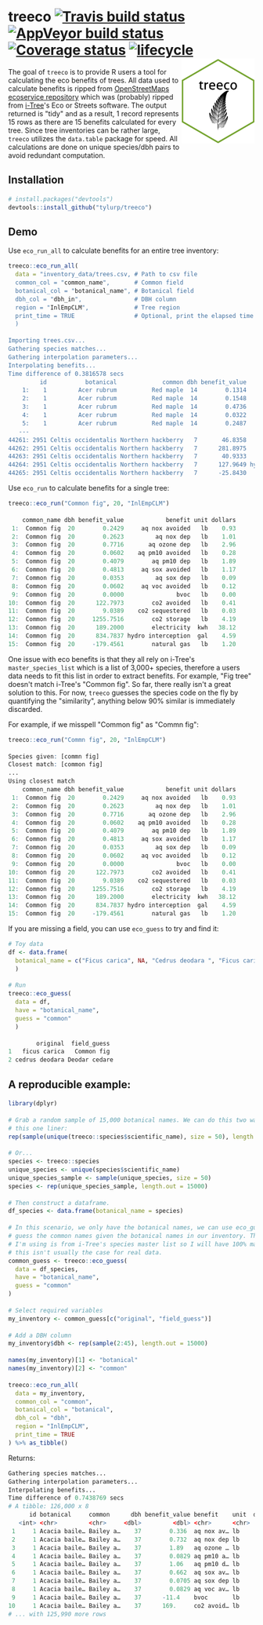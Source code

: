 # treeco [![Travis build status](https://travis-ci.org/tyluRp/treeco.svg?branch=master)](https://travis-ci.org/tyluRp/treeco) [![AppVeyor build status](https://ci.appveyor.com/api/projects/status/github/tyluRp/treeco?branch=master&svg=true)](https://ci.appveyor.com/project/tyluRp/treeco) [![Coverage status](https://codecov.io/gh/tyluRp/treeco/branch/master/graph/badge.svg)](https://codecov.io/github/tyluRp/treeco?branch=master) [![lifecycle](https://img.shields.io/badge/lifecycle-experimental-orange.svg)](https://www.tidyverse.org/lifecycle/#experimental) <img src="inst/figures/treeco.png" align="right" width=150/>

The goal of `treeco` is to provide R users a tool for calculating the eco benefits of trees. All data used to calculate benefits is ripped from [OpenStreetMaps ecoservice repository](https://github.com/OpenTreeMap/otm-ecoservice) which was (probably) ripped from [i-Tree](https://www.itreetools.org/)'s Eco or Streets software. The output returned is "tidy" and as a result, 1 record represents 15 rows as there are 15 benefits calculated for every tree. Since tree inventories can be rather large, `treeco` utilizes the `data.table` package for speed. All calculations are done on unique species/dbh pairs to avoid redundant computation. 

## Installation

```r
# install.packages("devtools")
devtools::install_github("tylurp/treeco")
```

## Demo

Use `eco_run_all` to calculate benefits for an entire tree inventory:

```r
treeco::eco_run_all(
  data = "inventory_data/trees.csv, # Path to csv file
  common_col = "common_name",       # Common field
  botanical_col = "botanical_name", # Botanical field
  dbh_col = "dbh_in",               # DBH column
  region = "InlEmpCLM",             # Tree region
  print_time = TRUE                 # Optional, print the elapsed time
  )

Importing trees.csv...
Gathering species matches...
Gathering interpolation parameters...
Interpolating benefits...
Time difference of 0.3816578 secs
         id           botanical             common dbh benefit_value            benefit unit dollars
    1:    1         Acer rubrum          Red maple  14        0.1314     aq nox avoided   lb    0.50
    2:    1         Acer rubrum          Red maple  14        0.1548         aq nox dep   lb    0.59
    3:    1         Acer rubrum          Red maple  14        0.4736       aq ozone dep   lb    1.82
    4:    1         Acer rubrum          Red maple  14        0.0322    aq pm10 avoided   lb    0.15
    5:    1         Acer rubrum          Red maple  14        0.2487        aq pm10 dep   lb    1.15
   ---                                                                                              
44261: 2951 Celtis occidentalis Northern hackberry   7       46.8358    co2 sequestered   lb    0.16
44262: 2951 Celtis occidentalis Northern hackberry   7      281.8975        co2 storage   lb    0.94
44263: 2951 Celtis occidentalis Northern hackberry   7       40.9333        electricity  kwh    8.25
44264: 2951 Celtis occidentalis Northern hackberry   7      127.9649 hydro interception  gal    0.70
44265: 2951 Celtis occidentalis Northern hackberry   7      -25.8430        natural gas   lb    0.17
```

Use `eco_run` to calculate benefits for a single tree:

```r
treeco::eco_run("Common fig", 20, "InlEmpCLM")

    common_name dbh benefit_value            benefit unit dollars
 1:  Common fig  20        0.2429     aq nox avoided   lb    0.93
 2:  Common fig  20        0.2623         aq nox dep   lb    1.01
 3:  Common fig  20        0.7716       aq ozone dep   lb    2.96
 4:  Common fig  20        0.0602    aq pm10 avoided   lb    0.28
 5:  Common fig  20        0.4079        aq pm10 dep   lb    1.89
 6:  Common fig  20        0.4813     aq sox avoided   lb    1.17
 7:  Common fig  20        0.0353         aq sox dep   lb    0.09
 8:  Common fig  20        0.0602     aq voc avoided   lb    0.12
 9:  Common fig  20        0.0000               bvoc   lb    0.00
10:  Common fig  20      122.7973        co2 avoided   lb    0.41
11:  Common fig  20        9.0389    co2 sequestered   lb    0.03
12:  Common fig  20     1255.7516        co2 storage   lb    4.19
13:  Common fig  20      189.2000        electricity  kwh   38.12
14:  Common fig  20      834.7837 hydro interception  gal    4.59
15:  Common fig  20     -179.4561        natural gas   lb    1.20
```

One issue with eco benefits is that they all rely on i-Tree's `master_species_list` which is a list of 3,000+ species, therefore a users data needs to fit this list in order to extract benefits. For example, "Fig tree" doesn't match i-Tree's "Common fig". So far, there really isn't a great solution to this. For now, `treeco` guesses the species code on the fly by quantifying the "similarity", anything below 90% similar is immediately discarded.

For example, if we misspell "Common fig" as "Commn fig":

```r
treeco::eco_run("Commn fig", 20, "InlEmpCLM")

Species given: [commn fig]
Closest match: [common fig]
...
Using closest match
    common_name dbh benefit_value            benefit unit dollars
 1:  Common fig  20        0.2429     aq nox avoided   lb    0.93
 2:  Common fig  20        0.2623         aq nox dep   lb    1.01
 3:  Common fig  20        0.7716       aq ozone dep   lb    2.96
 4:  Common fig  20        0.0602    aq pm10 avoided   lb    0.28
 5:  Common fig  20        0.4079        aq pm10 dep   lb    1.89
 6:  Common fig  20        0.4813     aq sox avoided   lb    1.17
 7:  Common fig  20        0.0353         aq sox dep   lb    0.09
 8:  Common fig  20        0.0602     aq voc avoided   lb    0.12
 9:  Common fig  20        0.0000               bvoc   lb    0.00
10:  Common fig  20      122.7973        co2 avoided   lb    0.41
11:  Common fig  20        9.0389    co2 sequestered   lb    0.03
12:  Common fig  20     1255.7516        co2 storage   lb    4.19
13:  Common fig  20      189.2000        electricity  kwh   38.12
14:  Common fig  20      834.7837 hydro interception  gal    4.59
15:  Common fig  20     -179.4561        natural gas   lb    1.20
```

If you are missing a field, you can use `eco_guess` to try and find it:

```r
# Toy data
df <- data.frame(
  botanical_name = c("Ficus carica", NA, "Cedrus deodara ", "Ficus carica")
  )

# Run
treeco::eco_guess(
  data = df,
  have = "botanical_name",
  guess = "common"
  )
  
        original  field_guess
1   ficus carica   Common fig
2 cedrus deodara Deodar cedare
```

## A reproducible example:

```r
library(dplyr)

# Grab a random sample of 15,000 botanical names. We can do this two ways, using 
# this one liner:
rep(sample(unique(treeco::species$scientific_name), size = 50), length.out=15000)

# Or...
species <- treeco::species
unique_species <- unique(species$scientific_name)
unique_species_sample <- sample(unique_species, size = 50)
species <- rep(unique_species_sample, length.out = 15000)

# Then construct a dataframe.
df_species <- data.frame(botanical_name = species)

# In this scenario, we only have the botanical names, we can use eco_guess to
# guess the common names given the botanical names in our inventory. The data 
# I'm using is from i-Tree's species master list so I will have 100% matches,
# this isn't usually the case for real data.
common_guess <- treeco::eco_guess(
  data = df_species, 
  have = "botanical_name", 
  guess = "common"
)

# Select required variables
my_inventory <- common_guess[c("original", "field_guess")]

# Add a DBH column
my_inventory$dbh <- rep(sample(2:45), length.out = 15000)

names(my_inventory)[1] <- "botanical"
names(my_inventory)[2] <- "common"

treeco::eco_run_all(
  data = my_inventory,
  common_col = "common",
  botanical_col = "botanical",
  dbh_col = "dbh",
  region = "InlEmpCLM",
  print_time = TRUE
) %>% as_tibble()
```

Returns:

```r
Gathering species matches...
Gathering interpolation parameters...
Interpolating benefits...
Time difference of 0.7438769 secs
# A tibble: 126,000 x 8
      id botanical     common      dbh benefit_value benefit    unit  dollars
   <int> <chr>         <chr>     <dbl>         <dbl> <chr>      <chr>   <dbl>
 1     1 Acacia baile… Bailey a…    37        0.336  aq nox av… lb       1.29
 2     1 Acacia baile… Bailey a…    37        0.732  aq nox dep lb       2.81
 3     1 Acacia baile… Bailey a…    37        1.89   aq ozone … lb       7.26
 4     1 Acacia baile… Bailey a…    37        0.0829 aq pm10 a… lb       0.38
 5     1 Acacia baile… Bailey a…    37        1.06   aq pm10 d… lb       4.89
 6     1 Acacia baile… Bailey a…    37        0.662  aq sox av… lb       1.61
 7     1 Acacia baile… Bailey a…    37        0.0705 aq sox dep lb       0.17
 8     1 Acacia baile… Bailey a…    37        0.0829 aq voc av… lb       0.16
 9     1 Acacia baile… Bailey a…    37      -11.4    bvoc       lb      21.8 
10     1 Acacia baile… Bailey a…    37      169.     co2 avoid… lb       0.56
# ... with 125,990 more rows
```
